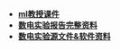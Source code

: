 - [**ml教授课件**](https://pan.baidu.com/s/1rYQw8-HjCFIbCAOtcRDWpA)
- [**数电实验报告完整资料**](https://pan.baidu.com/s/1WdRTVjnstUExCPifSWnpNQ)
- [**数电实验源文件&软件资料**](https://pan.baidu.com/s/1wy-B2uLE2lEXBcyKHlM9LA )
